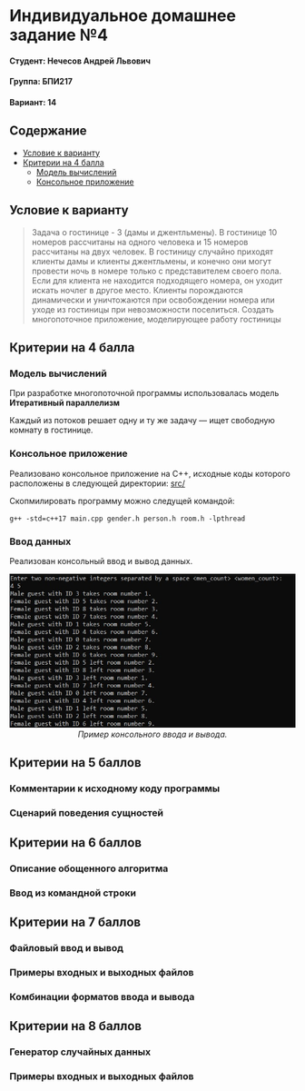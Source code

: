 # Индивидуальное домашнее задание №4

#### Студент: Нечесов Андрей Львович
#### Группа: БПИ217
#### Вариант: 14


## Содержание
- [Условие к варианту](#условие-к-варианту)
- [Критерии на 4 балла](#критерии-на-4-балла)
  - [Модель вычислений](#модель-вычислений)
  - [Консольное приложение]()

## Условие к варианту
>Задача о гостинице - 3 (дамы и джентльмены).
> В гостинице 10 номеров рассчитаны на одного человека и 15 номеров рассчитаны на двух человек.
> В гостиницу случайно приходят клиенты дамы и клиенты джентльмены,
и конечно они могут провести ночь в номере только с представителем своего
пола. Если для клиента не находится подходящего номера, он уходит искать
ночлег в другое место. Клиенты порождаются динамически и уничтожаются
при освобождении номера или уходе из гостиницы при невозможности поселиться.
> Создать многопоточное приложение, моделирующее работу гостиницы

## Критерии на 4 балла
### Модель вычислений 
При разработке многопоточной программы использовалась модель **Итеративный параллелизм**

Каждый из потоков решает одну и ту же задачу &mdash; ищет свободную комнату в гостинице.

### Консольное приложение
Реализовано консольное приложение на C++, исходные коды которого расположены в следующей директории: [src/](src/)

Скопмилировать программу можно следущей командой:
```console
g++ -std=c++17 main.cpp gender.h person.h room.h -lpthread 
```

### Ввод данных
Реализован консольный ввод и вывод данных.
<p align="center">
<img src=screenshots/console_io.jpg>
<em>Пример консольного ввода и вывода.</em>
</p>

## Критерии на 5 баллов
### Комментарии к исходному коду программы

### Сценарий поведения сущностей

## Критерии на 6 баллов
### Описание обощенного алгоритма
### Ввод из командной строки

## Критерии на 7 баллов
### Файловый ввод и вывод
### Примеры входных и выходных файлов
### Комбинации форматов ввода и вывода

## Критерии на 8 баллов
### Генератор случайных данных
### Примеры входных и выходных файлов
